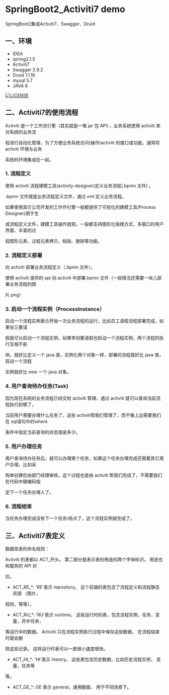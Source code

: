 # SpringBoot2_Activiti7 demo
SpringBoot2集成Activiti7、Swagger、Druid

## 一、环境 ##
- IDEA
- spring2.1.5
- Activiti7
- Swagger 2.9.2
- Druid 1.1.16
- mysql 5.7
- JAVA 8

[![LICENSE](https://img.shields.io/badge/license-Anti%20996-blue.svg)](https://github.com/996icu/996.ICU/blob/master/LICENSE)



## 二、Activiti7的使用流程

Activiti 是一个工作流引擎（其实就是一堆 jar 包 API），业务系统使用 activiti 来对系统的业务流

程进行自动化管理，为了方便业务系统访问(操作)activiti 的接口或功能，通常将 activiti 环境与业务

系统的环境集成在一起。

### 1. 流程定义

使用 activiti 流程建模工具(activity-designer)定义业务流程(.bpmn 文件) 。

.bpmn 文件就是业务流程定义文件，通过 xml 定义业务流程。

如果使用其它公司开发的工作作引擎一般都提供了可视化的建模工具(Process Designer)用于生

成流程定义文件，建模工具操作直观，一般都支持图形化拖拽方式、多窗口的用户界面、丰富的过

程图形元素、过程元素拷贝、粘贴、删除等功能。

### 2. 流程定义部署

向 activiti 部署业务流程定义（.bpmn 文件）。

使用 activiti 提供的 api 向 activiti 中部署.bpmn 文件（一般情况还需要一块儿部署业务流程的图

片.png）

### 3. 启动一个流程实例（ProcessInstance）

启动一个流程实例表示开始一次业务流程的运行，比如员工请假流程部署完成，如果张三要请

假就可以启动一个流程实例，如果李四要请假也启动一个流程实例，两个流程的执行互相不影

响，就好比定义一个 java 类，实例化两个对象一样，部署的流程就好比 java 类，启动一个流程

实例就好比 new 一个 java 对象。

### 4. 用户查询待办任务(Task)

因为现在系统的业务流程已经交给 activiti 管理，通过 activiti 就可以查询当前流程执行到哪了，

当前用户需要办理什么任务了，这些 activiti帮我们管理了，而不像上边需要我们在 sql语句中的where

条件中指定当前查询的状态值是多少。

### 5. 用户办理任务

用户查询待办任务后，就可以办理某个任务，如果这个任务办理完成还需要其它用户办理，比如采

购单创建后由部门经理审核，这个过程也是由 activiti 帮我们完成了，不需要我们在代码中硬编码指

定下一个任务办理人了。

### 6. 流程结束

当任务办理完成没有下一个任务/结点了，这个流程实例就完成了。



## 三、Activiti7表定义



数据库表的命名规则：

Activiti 的表都以 ACT_开头。 第二部分是表示表的用途的两个字母标识。 用途也和服务的 API 对

应。

- ACT_RE_*: 'RE'表示 repository。 这个前缀的表包含了流程定义和流程静态资源 （图片，

规则，等等）。

- ACT_RU_*: 'RU'表示 runtime。 这些运行时的表，包含流程实例，任务，变量，异步任务，

等运行中的数据。 Activiti 只在流程实例执行过程中保存这些数据， 在流程结束时就会删

除这些记录。 这样运行时表可以一直很小速度很快。

- ACT_HI_*: 'HI'表示 history。 这些表包含历史数据，比如历史流程实例， 变量，任务等

等。

- ACT_GE_*: GE 表示 general。通用数据， 用于不同场景下。
